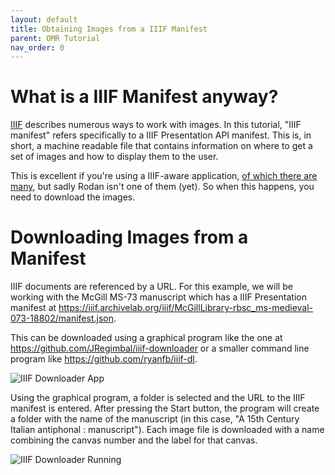 ```yaml
---
layout: default
title: Obtaining Images from a IIIF Manifest
parent: OMR Tutorial
nav_order: 0
---
```


# What is a IIIF Manifest anyway?

[IIIF](https://iiif.io) describes numerous ways to work with images.
In this tutorial, "IIIF manifest" refers specifically to a IIIF Presentation API manifest.
This is, in short, a machine readable file that contains information on
where to get a set of images and how to display them to the user.

This is excellent if you're using a IIIF-aware application,
[of which there are many](https://iiif.io/apps-demos/),
but sadly Rodan isn't one of them (yet).
So when this happens, you need to download the images.

# Downloading Images from a Manifest

IIIF documents are referenced by a URL.
For this example, we will be working with the McGill MS-73 manuscript
which has a IIIF Presentation manifest at <https://iiif.archivelab.org/iiif/McGillLibrary-rbsc_ms-medieval-073-18802/manifest.json>.

This can be downloaded using a graphical program like the one at <https://github.com/JRegimbal/iiif-downloader> or a smaller command line program like <https://github.com/ryanfb/iiif-dl>.

![IIIF Downloader App]({{site.baseurl}}/assets/iiif-downloader-main.png)

Using the graphical program, a folder is selected and the URL to the IIIF manifest is entered.
After pressing the Start button, the program will create a folder with the name of the manuscript (in this case, "A 15th Century Italian antiphonal : manuscript").
Each image file is downloaded with a name combining the canvas number and the label for that canvas.

![IIIF Downloader Running]({{site.baseurl}}/assets/iiif-downloader-working.png)
